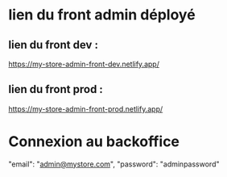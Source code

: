 # lien du front admin déployé
## lien du front dev :
https://my-store-admin-front-dev.netlify.app/
## lien du front prod : 
https://my-store-admin-front-prod.netlify.app/

# Connexion au backoffice
"email": "admin@mystore.com",
"password": "adminpassword"

